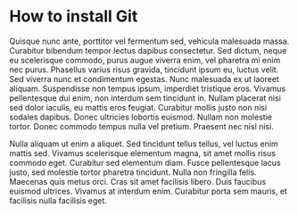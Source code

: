 # How to install Git

Quisque nunc ante, porttitor vel fermentum sed, vehicula malesuada massa. Curabitur bibendum tempor lectus dapibus consectetur. Sed dictum, neque eu scelerisque commodo, purus augue viverra enim, vel pharetra mi enim nec purus. Phasellus varius risus gravida, tincidunt ipsum eu, luctus velit. Sed viverra nunc et condimentum egestas. Nunc malesuada ex ut laoreet aliquam. Suspendisse non tempus ipsum, imperdiet tristique eros. Vivamus pellentesque dui enim, non interdum sem tincidunt in. Nullam placerat nisi sed dolor iaculis, eu mattis eros feugiat. Curabitur mollis justo non nisi sodales dapibus. Donec ultricies lobortis euismod. Nullam non molestie tortor. Donec commodo tempus nulla vel pretium. Praesent nec nisl nisi.

Nulla aliquam ut enim a aliquet. Sed tincidunt tellus tellus, vel luctus enim mattis sed. Vivamus scelerisque elementum magna, sit amet mollis risus commodo eget. Curabitur sed elementum diam. Fusce pellentesque lacus justo, sed molestie tortor pharetra tincidunt. Nulla non fringilla felis. Maecenas quis metus orci. Cras sit amet facilisis libero. Duis faucibus euismod ultrices. Vivamus at interdum enim. Curabitur porta sem mauris, et facilisis nulla facilisis eget.
